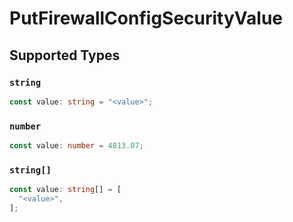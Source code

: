 # PutFirewallConfigSecurityValue


## Supported Types

### `string`

```typescript
const value: string = "<value>";
```

### `number`

```typescript
const value: number = 4813.07;
```

### `string[]`

```typescript
const value: string[] = [
  "<value>",
];
```

